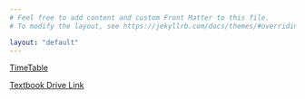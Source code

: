 ```yaml
---
# Feel free to add content and custom Front Matter to this file.
# To modify the layout, see https://jekyllrb.com/docs/themes/#overriding-theme-defaults

layout: "default"
---
```


[TimeTable](https://oberonprime117.github.io/TimeTable/new)

[Textbook Drive Link](https://drive.google.com/drive/folders/1ovn_ZHw4u65rboEvRD_j_IwmS-LWlJCr)
